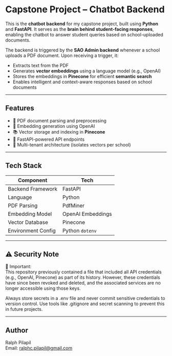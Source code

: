# Capstone Project – Chatbot Backend

This is the **chatbot backend** for my capstone project, built using **Python** and **FastAPI**. It serves as the **brain behind student-facing responses**, enabling the chatbot to answer student queries based on school-uploaded documents.

The backend is triggered by the **SAO Admin backend** whenever a school uploads a PDF document. Upon receiving a trigger, it:

-  Extracts text from the PDF
-  Generates **vector embeddings** using a language model (e.g., OpenAI)
-  Stores the embeddings in **Pinecone** for efficient **semantic search**
-  Enables intelligent and context-aware responses based on school documents

---

##  Features

- 📄 PDF document parsing and preprocessing
- 🧠 Embedding generation using OpenAI 
- 📚 Vector storage and indexing in **Pinecone**
- 🔗 FastAPI-powered API endpoints
- 🏫 Multi-tenant architecture (isolates vectors per school)

---

## Tech Stack

| Component | Tech |
|----------|------|
| Backend Framework | FastAPI |
| Language | Python |
| PDF Parsing | PdfMiner |
| Embedding Model | OpenAI Embeddings |
| Vector Database | Pinecone |
| Environment Config | Python `dotenv` |

---

## ⚠️ Security Note  
🔐 Important:  
This repository previously contained a file that included all API credentials (e.g., OpenAI, Pinecone) as part of its history. However, these credentials have since been revoked and deleted, and the associated services are no longer accessible using those keys.

Always store secrets in a .env file and never commit sensitive credentials to version control. Use tools like .gitignore and secret scanning to prevent this in future projects.

---

## Author
Ralph Pilapil  
Email: ralphc.pilapil@gmail.com
